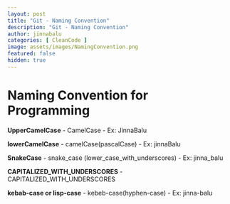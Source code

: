 ```yaml
---
layout: post
title: "Git - Naming Convention"
description: "Git - Naming Convention"
author: jinnabalu
categories: [ CleanCode ]
image: assets/images/NamingConvention.png
featured: false
hidden: true
---
```



# Naming Convention for Programming

**UpperCamelCase** - CamelCase - Ex: JinnaBalu

**lowerCamelCase** - camelCase(pascalCase) - Ex: jinnaBalu

**SnakeCase** - snake_case (lower_case_with_underscores) - Ex: jinna_balu

**CAPITALIZED_WITH_UNDERSCORES** - CAPITALIZED_WITH_UNDERSCORES

**kebab-case or lisp-case** - kebeb-case(hyphen-case) - Ex: jinna-balu